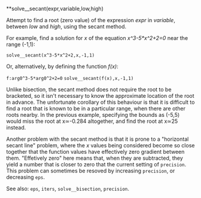 **solve__secant(expr,variable,low,high)

Attempt to find a root (zero value) of the expression _expr_ in _variable_,
between _low_ and _high_, using the secant method.

For example, find a solution for _x_ of the equation 
_x^3-5*x^2+2=0_ near the range (-1,1): 

  `solve__secant(x^3-5*x^2+2,x,-1,1)`

Or, alternatively, by defining the function _f(x)_:  

  `f:arg0^3-5*arg0^2+2=0`
  `solve__secant(f(x),x,-1,1)`

Unlike bisection, the secant method does not require the root to be bracketed,
so it isn't necessary to know the approximate location of the root in
advance. The unfortunate corollary of this behaviour is that it is difficult
to find a root that is known to be in a particular range, when there are
other roots nearby. In the previous example, specifying the bounds as
(-5,5) would miss the root at x≃-0.284 altogether, and find the root at
x≃25 instead.

Another problem with the secant method is that it is prone to a 
"horizontal secant line" problem, where the _x_ values being considered
become so close together that the function values have effectively zero
gradient between them. "Effetively zero" here means that, when they are
subtracted, they yield a number that is closer to zero that the current
setting of `precision`. This problem can sometimes be resoved by
increasing `precision`, or decreasing `eps`. 

See also: `eps`, `iters`, `solve__bisection`, `precision`.
